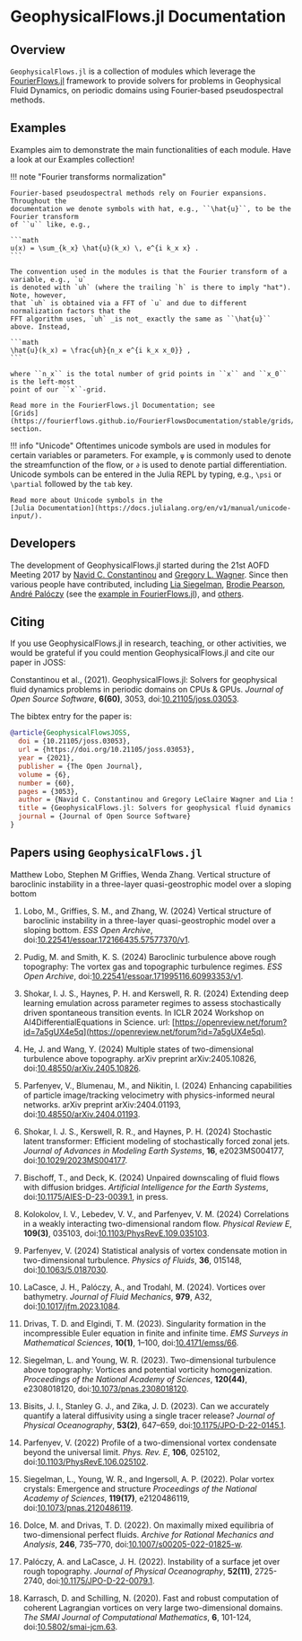 # GeophysicalFlows.jl Documentation

## Overview

`GeophysicalFlows.jl` is a collection of modules which leverage the 
[FourierFlows.jl](https://github.com/FourierFlows/FourierFlows.jl) framework to provide
solvers for problems in Geophysical Fluid Dynamics, on periodic domains using Fourier-based pseudospectral methods.


## Examples

Examples aim to demonstrate the main functionalities of each module. Have a look at our Examples collection!


!!! note "Fourier transforms normalization"
    
    Fourier-based pseudospectral methods rely on Fourier expansions. Throughout the 
    documentation we denote symbols with hat, e.g., ``\hat{u}``, to be the Fourier transform 
    of ``u`` like, e.g.,
    
    ```math
    u(x) = \sum_{k_x} \hat{u}(k_x) \, e^{i k_x x} .
    ```
    
    The convention used in the modules is that the Fourier transform of a variable, e.g., `u` 
    is denoted with `uh` (where the trailing `h` is there to imply "hat"). Note, however, 
    that `uh` is obtained via a FFT of `u` and due to different normalization factors that the 
    FFT algorithm uses, `uh` _is not_ exactly the same as ``\hat{u}`` above. Instead,
    
    ```math
    \hat{u}(k_x) = \frac{𝚞𝚑}{n_x e^{i k_x x_0}} ,
    ```
    
    where ``n_x`` is the total number of grid points in ``x`` and ``x_0`` is the left-most 
    point of our ``x``-grid.
    
    Read more in the FourierFlows.jl Documentation; see 
    [Grids](https://fourierflows.github.io/FourierFlowsDocumentation/stable/grids/) section.


!!! info "Unicode"
    Oftentimes unicode symbols are used in modules for certain variables or parameters. For 
    example, `ψ` is commonly used to denote the  streamfunction of the flow, or `∂` is used 
    to denote partial differentiation. Unicode symbols can be entered in the Julia REPL by 
    typing, e.g., `\psi` or `\partial` followed by the `tab` key.
    
    Read more about Unicode symbols in the 
    [Julia Documentation](https://docs.julialang.org/en/v1/manual/unicode-input/).


## Developers

The development of GeophysicalFlows.jl started during the 21st AOFD Meeting 2017 by [Navid C. Constantinou](http://www.navidconstantinou.com)
and [Gregory L. Wagner](https://glwagner.github.io). Since then various people have contributed, including
[Lia Siegelman](https://scholar.google.com/citations?user=BQJtj6sAAAAJ), [Brodie Pearson](https://brodiepearson.github.io),
[André Palóczy](https://scholar.google.com/citations?user=o4tYEH8AAAAJ) (see the
[example in FourierFlows.jl](https://fourierflows.github.io/FourierFlowsDocumentation/stable/literated/OneDShallowWaterGeostrophicAdjustment/)),
and [others](https://github.com/FourierFlows/GeophysicalFlows.jl/graphs/contributors).


## Citing

If you use GeophysicalFlows.jl in research, teaching, or other activities, we would be grateful 
if you could mention GeophysicalFlows.jl and cite our paper in JOSS:

Constantinou et al., (2021). GeophysicalFlows.jl: Solvers for geophysical fluid dynamics problems in periodic domains on CPUs & GPUs. _Journal of Open Source Software_, **6(60)**, 3053, doi:[10.21105/joss.03053](https://doi.org/10.21105/joss.03053).

The bibtex entry for the paper is:

```bibtex
@article{GeophysicalFlowsJOSS,
  doi = {10.21105/joss.03053},
  url = {https://doi.org/10.21105/joss.03053},
  year = {2021},
  publisher = {The Open Journal},
  volume = {6},
  number = {60},
  pages = {3053},
  author = {Navid C. Constantinou and Gregory LeClaire Wagner and Lia Siegelman and Brodie C. Pearson and André Palóczy},
  title = {GeophysicalFlows.jl: Solvers for geophysical fluid dynamics problems in periodic domains on CPUs \& GPUs},
  journal = {Journal of Open Source Software}
}
```

## Papers using `GeophysicalFlows.jl`

Matthew Lobo, Stephen M Griffies, Wenda Zhang. Vertical structure of baroclinic instability in a three-layer quasi-geostrophic model over a sloping bottom

1. Lobo, M., Griffies, S. M., and Zhang, W. (2024) Vertical structure of baroclinic instability in a three-layer quasi-geostrophic model over a sloping bottom. _ESS Open Archive_, doi:[10.22541/essoar.172166435.57577370/v1](https://doi.org/10.22541/essoar.172166435.57577370/v1).

1. Pudig, M. and Smith, K. S. (2024) Baroclinic turbulence above rough topography: The vortex gas and topographic turbulence regimes. _ESS Open Archive_, doi:[10.22541/essoar.171995116.60993353/v1](https://doi.org/10.22541/essoar.171995116.60993353/v1).

1. Shokar, I. J. S., Haynes, P. H. and Kerswell, R. R. (2024) Extending deep learning emulation across parameter regimes to assess stochastically driven spontaneous transition events. In ICLR 2024 Workshop on AI4DifferentialEquations in Science. url: [https://openreview.net/forum?id=7a5gUX4e5q](https://openreview.net/forum?id=7a5gUX4e5q).

1. He, J. and Wang, Y. (2024) Multiple states of two-dimensional turbulence above topography. arXiv preprint arXiv:2405.10826, doi:[10.48550/arXiv.2405.10826](https://doi.org/10.48550/arXiv.2405.10826).

1. Parfenyev, V., Blumenau, M., and Nikitin, I. (2024) Enhancing capabilities of particle image/tracking velocimetry with physics-informed neural networks. arXiv preprint arXiv:2404.01193, doi:[10.48550/arXiv.2404.01193](https://doi.org/10.48550/arXiv.2404.01193).

1. Shokar, I. J. S., Kerswell, R. R., and Haynes, P. H. (2024) Stochastic latent transformer: Efficient modeling of stochastically forced zonal jets. _Journal of Advances in Modeling Earth Systems_, **16**, e2023MS004177, doi:[10.1029/2023MS004177](https://doi.org/10.1029/2023MS004177).

1. Bischoff, T., and Deck, K. (2024) Unpaired downscaling of fluid flows with diffusion bridges. _Artificial Intelligence for the Earth Systems_, doi:[10.1175/AIES-D-23-0039.1](https://doi.org/10.1175/AIES-D-23-0039.1), in press.

1. Kolokolov, I. V., Lebedev, V. V., and Parfenyev, V. M. (2024) Correlations in a weakly interacting two-dimensional random flow. _Physical Review E_, **109(3)**, 035103, doi:[10.1103/PhysRevE.109.035103](https://doi.org/10.1103/PhysRevE.109.035103).

1. Parfenyev, V. (2024) Statistical analysis of vortex condensate motion in two-dimensional turbulence. _Physics of Fluids_, **36**, 015148, doi:[10.1063/5.0187030](https://doi.org/10.1063/5.0187030).

1. LaCasce, J. H., Palóczy, A., and Trodahl, M. (2024). Vortices over bathymetry. _Journal of Fluid Mechanics_, **979**, A32, doi:[10.1017/jfm.2023.1084](https://doi.org/10.1017/jfm.2023.1084).

1. Drivas, T. D. and Elgindi, T. M. (2023). Singularity formation in the incompressible Euler equation in finite and infinite time. _EMS Surveys in Mathematical Sciences_, **10(1)**, 1–100, doi:[10.4171/emss/66](https://doi.org/10.4171/emss/66).

1. Siegelman, L. and Young, W. R. (2023). Two-dimensional turbulence above topography: Vortices and potential vorticity homogenization. _Proceedings of the National Academy of Sciences_, **120(44)**, e2308018120, doi:[10.1073/pnas.2308018120](https://doi.org/10.1073/pnas.2308018120).

1. Bisits, J. I., Stanley G. J., and Zika, J. D. (2023). Can we accurately quantify a lateral diffusivity using a single tracer release? _Journal of Physical Oceanography_, **53(2)**, 647–659, doi:[10.1175/JPO-D-22-0145.1](https://doi.org/10.1175/JPO-D-22-0145.1).

1. Parfenyev, V. (2022) Profile of a two-dimensional vortex condensate beyond the universal limit. _Phys. Rev. E_, **106**, 025102, doi:[10.1103/PhysRevE.106.025102](https://doi.org/10.1103/PhysRevE.106.025102).

1. Siegelman, L., Young, W. R., and Ingersoll, A. P. (2022). Polar vortex crystals: Emergence and structure _Proceedings of the National Academy of Sciences_, **119(17)**, e2120486119, doi:[10.1073/pnas.2120486119](https://doi.org/10.1073/pnas.2120486119).

1. Dolce, M. and Drivas, T. D. (2022). On maximally mixed equilibria of two-dimensional perfect fluids. _Archive for Rational Mechanics and Analysis_, **246**, 735–770, doi:[10.1007/s00205-022-01825-w](https://doi.org/10.1007/s00205-022-01825-w).

1. Palóczy, A. and LaCasce, J. H. (2022). Instability of a surface jet over rough topography. _Journal of Physical Oceanography_, **52(11)**, 2725-2740, doi:[10.1175/JPO-D-22-0079.1](https://doi.org/10.1175/JPO-D-22-0079.1).

1. Karrasch, D. and Schilling, N. (2020). Fast and robust computation of coherent Lagrangian vortices on very large two-dimensional domains. _The SMAI Journal of Computational Mathematics_, **6**, 101-124, doi:[10.5802/smai-jcm.63](https://doi.org/10.5802/smai-jcm.63).
